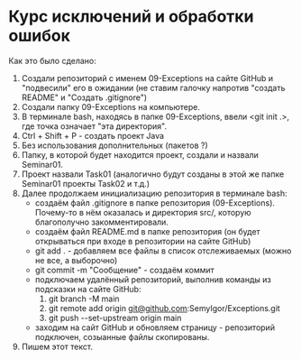 # Курс исключений и обработки ошибок

Как это было сделано:

1. Создали репозиторий с именем 09-Exceptions на сайте GitHub и "подвесили" его в ожидании (не ставим галочку напротив "создать README" и "Создать .gitignore")
2. Создали папку 09-Exceptions на компьютере.
3. В терминале bash, находясь в папке 09-Exceptions, ввели <git init .>, где точка означает "эта директория".
4. Ctrl + Shift + P - создать проект Java
5. Без использования дополнительных (пакетов ?)
6. Папку, в которой будет находится проект, создали и назвали Seminar01.
7. Проект назвали Task01 (аналогично будут созданы в этой же папке Seminar01 проекты Task02 и т.д.)
8. Далее продолжаем инициализацию репозитория в терминале bash:
   - создаём файл .gitignore в папке репозитория (09-Exceptions). Почему-то в нём оказалась и директория src/, которую благополучно закомментировали.
   - создаём файл README.md в папке репозитория (он будет открываться при входе в репозитории на сайте GitHub)
   - git add . - добавляем все файлы в список отслеживаемых (можно не все, а выборочно)
   - git commit -m "Сообщение" - создаём коммит
   - подключаем удалённый репозиторий, выполнив команды из подсказки на сайте GitHub:
     1. git branch -M main
     2. git remote add origin git@github.com:SemyIgor/Exceptions.git
     3. git push --set-upstream origin main
   - заходим на сайт GitHub и обновляем страницу - репозиторий подключен, созыанные файлы скопированы.
9. Пишем этот текст.
